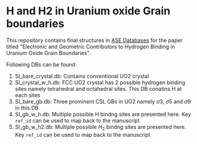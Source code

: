 # H and H2 in Uranium oxide Grain boundaries
This repository contains final structures in [ASE Databases](https://wiki.fysik.dtu.dk/ase/ase/db/db.html) for the paper titled "Electronic and Geometric Contributors to Hydrogen Binding in Uranium Oxide Grain Boundaries". 

Following DBs can be found:
1. SI_bare_crystal.db: Contains conventional UO2 crystal 
3. SI_crystal_w_h.db: FCC UO2 crystal has 2 possible hydrogen binding sites namely tetrahedral and octahedral sites. This DB conatins H at each sites	
2. SI_bare_gb.db: Three prominent CSL GBs in UO2 namely $\sigma 3$, $\sigma 5$ and $\sigma 9$ in this DB
4. SI_gb_w_h.db: Multiple possible H bindng sites are presented here. Key `ref_id` can be used to map back to the manuscript
5. SI_gb_w_h2.db: Multiple possible $H_2$ bindng sites are presented here. Key `ref_id` can be used to map back to the manuscript
